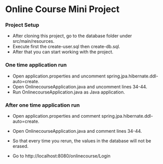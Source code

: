 # Online Course Mini Project

### Project Setup

* After cloning this project, go to the database folder under src/main/resources.
* Execute first the create-user.sql then create-db.sql.
* After that you can start working with the project.

### One time application run

* Open application.properties and uncomment spring.jpa.hibernate.ddl-auto=create.
* Open OnlinecourseApplication.java and uncomment lines 34-44.
* Run OnlinecourseApplication.java as Java application.

### After one time application run

* Open application.properties and comment spring.jpa.hibernate.ddl-auto=create.
* Open OnlinecourseApplication.java and comment lines 34-44.
* So that every time you rerun, the values in the database will not be erased.


* Go to http://localhost:8080/onlinecourse/Login